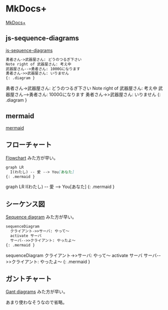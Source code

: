 # MkDocs+

[MkDocs+](http://bwmarrin.github.io/MkDocsPlus/)

## js-sequence-diagrams

[js-sequence-diagrams](https://bramp.github.io/js-sequence-diagrams/)

```markdown
勇者さん->武器屋さん: どうのつるぎ下さい
Note right of 武器屋さん: 考え中
武器屋さん-->勇者さん: 1000Gになります
勇者さん->>武器屋さん: いりません
{: .diagram }
```

勇者さん->武器屋さん: どうのつるぎ下さい
Note right of 武器屋さん: 考え中
武器屋さん-->勇者さん: 1000Gになります
勇者さん->>武器屋さん: いりません
{: .diagram }

## mermaid

[mermaid](https://mermaidjs.github.io/)

## フローチャート

[Flowchart](https://mermaidjs.github.io/flowchart.html) みた方が早い。

```markdown
graph LR
  I(わたし) -- 愛 --> You[あなた]
{: .mermaid }
```

graph LR
  I(わたし) -- 愛 --> You[あなた]
{: .mermaid }

## シーケンス図

[Sequence diagram](https://mermaidjs.github.io/sequenceDiagram.html) みた方が早い。

```markdown
sequenceDiagram
  クライアント->>サーバ: やって～
  activate サーバ
  サーバ-->>クライアント: やったよ～
{: .mermaid }
```

sequenceDiagram
  クライアント->>サーバ: やって～
  activate サーバ
  サーバ-->>クライアント: やったよ～
{: .mermaid }

## ガントチャート

[Gant diagrams](https://mermaidjs.github.io/gantt.html) みた方が早い。

あまり使わなそうなので省略。
